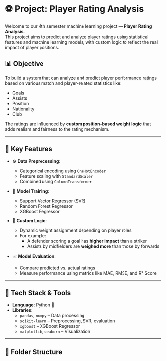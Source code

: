 # ⚽ Project: Player Rating Analysis

Welcome to our 4th semester machine learning project — **Player Rating Analysis**.  
This project aims to predict and analyze player ratings using statistical features and machine learning models, with custom logic to reflect the real impact of player positions.

## 📊 Objective

To build a system that can analyze and predict player performance ratings based on various match and player-related statistics like:
- Goals
- Assists
- Position
- Nationality
- Club

The ratings are influenced by **custom position-based weight logic** that adds realism and fairness to the rating mechanism.

---

## 🧠 Key Features

- ⚙️ **Data Preprocessing**: 
  - Categorical encoding using `OneHotEncoder`
  - Feature scaling with `StandardScaler`
  - Combined using `ColumnTransformer`

- 🔁 **Model Training**:
  - Support Vector Regressor (SVR)
  - Random Forest Regressor
  - XGBoost Regressor

- 🧮 **Custom Logic**:
  - Dynamic weight assignment depending on player roles
  - For example:
    - A defender scoring a goal has **higher impact** than a striker
    - Assists by midfielders are **weighed more** than those by forwards

- 📈 **Model Evaluation**:
  - Compare predicted vs. actual ratings
  - Measure performance using metrics like MAE, RMSE, and R² Score

---

## 🧰 Tech Stack & Tools

- **Language**: Python 🐍
- **Libraries**:
  - `pandas`, `numpy` – Data processing
  - `scikit-learn` – Preprocessing, SVR, evaluation
  - `xgboost` – XGBoost Regressor
  - `matplotlib`, `seaborn` – Visualization

---

## 📂 Folder Structure

